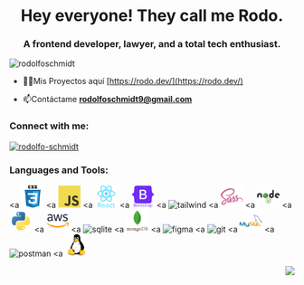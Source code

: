 <h1 align="center">Hey everyone! They call me Rodo.</h1>
<h3 align="center">A frontend developer, lawyer, and a total tech enthusiast.</h3>

<p align="left"> <img src="https://komarev.com/ghpvc/?username=rodolfoschmidt&label=Profile%20views&color=0e75b6&style=flat" alt="rodolfoschmidt" /> </p>

- 👨‍💻Mis Proyectos aquí [https://rodo.dev/](https://rodo.dev/)

- 📫Contáctame **rodolfoschmidt9@gmail.com**

<h3 align="left">Connect with me:</h3>
<p align="left">
<a href="https://linkedin.com/in/rodolfo-schmidt" target="blank"><img align="center" src="https://raw.githubusercontent.com/rahuldkjain/github-profile-readme-generator/master/src/images/icons/Social/linked-in-alt.svg" alt="rodolfo-schmidt" height="30" width="40" /></a>
</p>

<h3 align="left">Languages and Tools:</h3>
<p align="left"> <a  <img src="https://raw.githubusercontent.com/devicons/devicon/master/icons/html5/html5-original-wordmark.svg" alt="html5" width="40" height="40"/> </a> 
  
   <a <img src="https://raw.githubusercontent.com/devicons/devicon/master/icons/css3/css3-original-wordmark.svg" alt="css3" width="40" height="40"/> </a>
  <a <img src="https://raw.githubusercontent.com/devicons/devicon/master/icons/javascript/javascript-original.svg" alt="javascript" width="40" height="40"/> </a>
   <a <img src="https://raw.githubusercontent.com/devicons/devicon/master/icons/react/react-original-wordmark.svg" alt="react" width="40" height="40"/> </a>
    <a <img src="https://raw.githubusercontent.com/devicons/devicon/master/icons/bootstrap/bootstrap-plain-wordmark.svg" alt="bootstrap" width="40" height="40"/> </a>
  <a  <img src="https://www.vectorlogo.zone/logos/tailwindcss/tailwindcss-icon.svg" alt="tailwind" width="40" height="40"/> </a>
  <a  <img src="https://raw.githubusercontent.com/devicons/devicon/master/icons/sass/sass-original.svg" alt="sass" width="40" height="40"/> </a>
   <a <img src="https://raw.githubusercontent.com/devicons/devicon/master/icons/nodejs/nodejs-original-wordmark.svg" alt="nodejs" width="40" height="40"/> </a>
  <a <img src="https://raw.githubusercontent.com/devicons/devicon/master/icons/python/python-original.svg" alt="python" width="40" height="40"/> </a>
  <a <img src="https://raw.githubusercontent.com/devicons/devicon/master/icons/amazonwebservices/amazonwebservices-original-wordmark.svg" alt="aws" width="40" height="40"/> </a>
  <a <img src="https://www.vectorlogo.zone/logos/sqlite/sqlite-icon.svg" alt="sqlite" width="40" height="40"/> </a>
  <a <img src="https://raw.githubusercontent.com/devicons/devicon/master/icons/mongodb/mongodb-original-wordmark.svg" alt="mongodb" width="40" height="40"/> </a>
  <a  <img src="https://www.vectorlogo.zone/logos/figma/figma-icon.svg" alt="figma" width="40" height="40"/> </a>
  <a  <img src="https://www.vectorlogo.zone/logos/git-scm/git-scm-icon.svg" alt="git" width="40" height="40"/> </a>
  <a <img src="https://raw.githubusercontent.com/devicons/devicon/master/icons/mysql/mysql-original-wordmark.svg" alt="mysql" width="40" height="40"/> </a>
  <a <img src="https://www.vectorlogo.zone/logos/getpostman/getpostman-icon.svg" alt="postman" width="40" height="40"/> </a> 
  <a  <img src="https://raw.githubusercontent.com/devicons/devicon/master/icons/linux/linux-original.svg" alt="linux" width="40" height="40"/> </a>
</p>   

<img align="right" height="170" src="https://i.imgur.com/G3L3gtr.gif"  />






